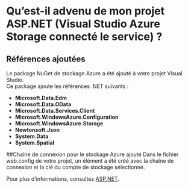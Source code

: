 <properties
    pageTitle="Qu’est-il arrivé à mon projet ASP.NET ? | Microsoft Azure | Visual Studio de services connectés"
    description="Décrit ce qui se produit après que l’ajout de stockage Azure à un projet ASP.NET à l’aide de Visual Studio de services connectés"
    services="storage"
    documentationCenter=""
    authors="TomArcher"
    manager="douge"
    editor=""/>

<tags
    ms.service="storage"
    ms.workload="web"
    ms.tgt_pltfrm="vs-what-happened"
    ms.devlang="na"
    ms.topic="article"
    ms.date="08/15/2016"
    ms.author="tarcher"/>

# <a name="what-happened-to-my-aspnet-project-visual-studio-azure-storage-connected-service"></a>Qu’est-il advenu de mon projet ASP.NET (Visual Studio Azure Storage connecté le service) ?

## <a name="references-added"></a>Références ajoutées

Le package NuGet de stockage Azure a été ajouté à votre projet Visual Studio.  
Ce package ajoute les références .NET suivants :

- **Microsoft.Data.Edm**
- **Microsoft.Data.OData**
- **Microsoft.Data.Services.Client**
- **Microsoft.WindowsAzure.Configuration**
- **Microsoft.WindowsAzure.Storage**
- **Newtonsoft.Json**
- **System.Data**
- **System.Spatial**

##<a name="connection-string-for-azure-storage-added"></a>Chaîne de connexion pour le stockage Azure ajouté
Dans le fichier web.config de votre projet, un élément a été créé avec la chaîne de connexion et la clé du compte de stockage sélectionné.

Pour plus d’informations, consultez [ASP.NET](http://www.asp.net).
